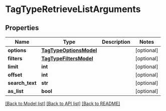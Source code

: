 # TagTypeRetrieveListArguments

## Properties
Name | Type | Description | Notes
------------ | ------------- | ------------- | -------------
**options** | [**TagTypeOptionsModel**](TagTypeOptionsModel.md) |  | [optional] 
**filters** | [**TagTypeFiltersModel**](TagTypeFiltersModel.md) |  | [optional] 
**limit** | **int** |  | [optional] 
**offset** | **int** |  | [optional] 
**search_text** | **str** |  | [optional] 
**as_list** | **bool** |  | [optional] 

[[Back to Model list]](../README.md#documentation-for-models) [[Back to API list]](../README.md#documentation-for-api-endpoints) [[Back to README]](../README.md)


